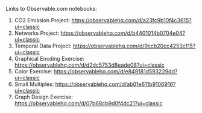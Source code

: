 Links to Observable.com notebooks:
1. CO2 Emission Project: https://observablehq.com/d/a23fc9b10f4c3615?ui=classic
2. Networks Project: https://observablehq.com/d/b4401014b0704e04?ui=classic
3. Temporal Data Project: https://observablehq.com/d/9ccb20cc4253c115?ui=classic
4. Graphical Encding Exercise: https://observablehq.com/d/d2dc5753d8eade08?ui=classic
5. Color Exercise: https://observablehq.com/d/e849181d593229dd?ui=classic
6. Small Multiples: https://observablehq.com/d/ab01e611b9106916?ui=classic
7. Graph Design Exercise: https://observablehq.com/d/07b68cb9d0f4dc21?ui=classic
